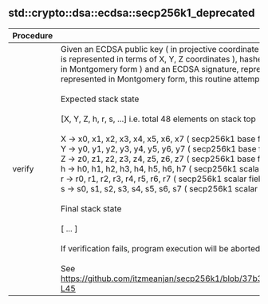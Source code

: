 
## std::crypto::dsa::ecdsa::secp256k1_deprecated
| Procedure | Description |
| ----------- | ------------- |
| verify | Given an ECDSA public key ( in projective coordinate system i.e. each secp256k1 curve point<br />is represented in terms of X, Y, Z coordinates ), hashed message h ( a 256 -bit element represented<br />in Montgomery form ) and an ECDSA signature, represented in terms of (r, s) s.t. each of them are<br />represented in Montgomery form, this routine attempts to verify the ECDSA signature.<br /><br />Expected stack state<br /><br />[X, Y, Z, h, r, s, ...] i.e. total 48 elements on stack top<br /><br />X -> x0, x1, x2, x3, x4, x5, x6, x7 ( secp256k1 base field element, in Montgomery form )<br />Y -> y0, y1, y2, y3, y4, y5, y6, y7 ( secp256k1 base field element, in Montgomery form )<br />Z -> z0, z1, z2, z3, z4, z5, z6, z7 ( secp256k1 base field element, in Montgomery form )<br />h -> h0, h1, h2, h3, h4, h5, h6, h7 ( secp256k1 scalar field element, in Montgomery form )<br />r -> r0, r1, r2, r3, r4, r5, r6, r7 ( secp256k1 scalar field element, in Montgomery form )<br />s -> s0, s1, s2, s3, s4, s5, s6, s7 ( secp256k1 scalar field element, in Montgomery form )<br /><br />Final stack state<br /><br />[ ... ]<br /><br />If verification fails, program execution will be aborted.<br /><br />See https://github.com/itzmeanjan/secp256k1/blob/37b339db3e03d24c2977399eb8896ef515ebb09b/ecdsa/verify.py#L11-L45<br /> |

